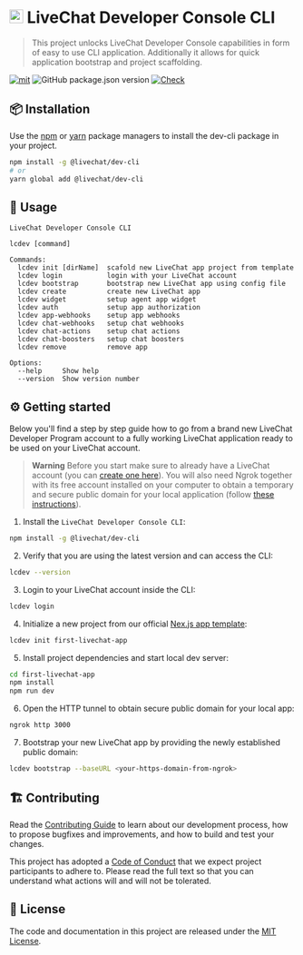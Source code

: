 # <img src="https://livechat.design/images/livechat/DIGITAL%20%28RGB%29/SVG/Mark_RGB_Orange.svg" widht="24px" height="24px" /> LiveChat Developer Console CLI

> This project unlocks LiveChat Developer Console capabilities in form of easy to use CLI application. Additionally it allows for quick application bootstrap and project scaffolding.

[![mit](https://img.shields.io/badge/license-MIT-blue.svg)](https://choosealicense.com/licenses/mit/)
![GitHub package.json version](https://img.shields.io/github/package-json/v/livechat/dev-cli)
[![Check](https://github.com/livechat/dev-cli/actions/workflows/check.yml/badge.svg?branch=main)](https://github.com/livechat/dev-cli/actions/workflows/check.yml)

## 📦 Installation

Use the [npm](https://www.npmjs.com/) or [yarn](https://yarnpkg.com/) package managers to install the dev-cli package in your project.

```bash
npm install -g @livechat/dev-cli
# or
yarn global add @livechat/dev-cli
```

## 🚀 Usage

```text
LiveChat Developer Console CLI

lcdev [command]

Commands:
  lcdev init [dirName]  scafold new LiveChat app project from template
  lcdev login           login with your LiveChat account
  lcdev bootstrap       bootstrap new LiveChat app using config file
  lcdev create          create new LiveChat app
  lcdev widget          setup agent app widget
  lcdev auth            setup app authorization
  lcdev app-webhooks    setup app webhooks
  lcdev chat-webhooks   setup chat webhooks
  lcdev chat-actions    setup chat actions
  lcdev chat-boosters   setup chat boosters
  lcdev remove          remove app

Options:
  --help     Show help
  --version  Show version number
```

## ⚙️ Getting started

Below you'll find a step by step guide how to go from a brand new LiveChat Developer Program account to a fully working LiveChat application ready to be used on your LiveChat account.

> **Warning**
> Before you start make sure to already have a LiveChat account (you can [create one here](https://accounts.livechat.com/signup)). You will also need Ngrok together with its free account installed on your computer to obtain a temporary and secure public domain for your local application (follow [these instructions](https://ngrok.com/download)).

1. Install the `LiveChat Developer Console CLI`:

```sh
npm install -g @livechat/dev-cli
```

2. Verify that you are using the latest version and can access the CLI:

```sh
lcdev --version
```

3. Login to your LiveChat account inside the CLI:

```sh
lcdev login
```

4. Initialize a new project from our official [Nex.js app template](https://github.com/livechat/next-app):

```sh
lcdev init first-livechat-app
```

5. Install project dependencies and start local dev server:

```sh
cd first-livechat-app
npm install
npm run dev
```

6. Open the HTTP tunnel to obtain secure public domain for your local app:

```sh
ngrok http 3000
```

7. Bootstrap your new LiveChat app by providing the newly established public domain:

```sh
lcdev bootstrap --baseURL <your-https-domain-from-ngrok>
```

## 🏗 Contributing

Read the [Contributing Guide](CONTRIBUTING.md) to learn about our development process, how to propose bugfixes and improvements, and how to build and test your changes.

This project has adopted a [Code of Conduct](CODE_OF_CONDUCT.md) that we expect project participants to adhere to. Please read the full text so that you can understand what actions will and will not be tolerated.

## 📃 License

The code and documentation in this project are released under the [MIT License](https://choosealicense.com/licenses/mit/).

